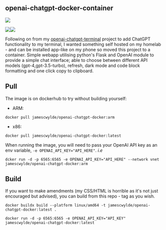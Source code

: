 ## openai-chatgpt-docker-container

![](https://imgur.com/N01dq3S.png)

![](https://imgur.com/1ERJvH5.png)![](https://imgur.com/xLbN0EU.png)

Following on from my [openai-chatgpt-terminal](https://github.com/jameswylde/openai-chatgpt-terminal) project to add ChatGPT functionality to my terminal, I wanted something self hosted on my homelab - and can be installed app-like on my phone so moved this project to a container. Simple webapp utilising python's Flask and OpenAI module to provide a simple chat interface; able to choose between different API models (gpt-4,gpt-3.5-turbo), refresh, dark mode and code block formatting and one click copy to clipboard.


## Pull

The image is on dockerhub to try without building yourself:

- ARM:
```
docker pull jamescwylde/openai-chatgpt-docker:arm
```
- x86:
```
docker pull jamescwylde/openai-chatgpt-docker:latest
```

When running the image, you will need to pass your OpenAI API key as an env variable, `-e OPENAI_API_KEY="API_HERE"`. _i.e_

```
dcker run -d -p 6565:6565 -e OPENAI_API_KEY="API_HERE" --network vnet jamescwylde/openai-chatgpt-docker:arm
```



## Build

If you want to make amendments (my CSS/HTML is horrible as it's not just encouraged but advised), you can build from this repo - tag as you wish. 

```
docker buildx build --platform linux/amd64 -t jamescwylde/openai-chatgpt-docker:latest .
```
```
docker run -d -p 6565:6565 -e OPENAI_API_KEY="API_KEY" jamescwylde/openai-chatgpt-docker:latest 
```
